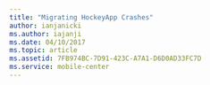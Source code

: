 ```yaml
---
title: "Migrating HockeyApp Crashes"
author: ianjanicki
ms.author: iajanji
ms.date: 04/10/2017
ms.topic: article
ms.assetid: 7FB974BC-7D91-423C-A7A1-D6D0AD33FC7D
ms.service: mobile-center
---
```

